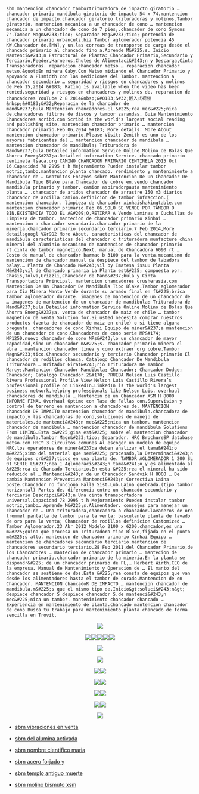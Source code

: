 
```
sbm mantencion chancador tambortrituradora de impacto giratorio … chancador primario mandibula giratorio de impacto 54 x 74.mantencion chancador de impacto.chancador giratorio trituradoras y molinos.Tambor giratorio. mantencion mecanica a un chancador de cono … mantencion mecanica a un chancador de cono de 7 pies;.chancador de cono Symons 7'.Tambor Magn&#233;tico; Separador Mag&#233;tico; portencia de chancador primario urbancutz.biz Tambor aglomerador potencia 45 KW.Chancador de.[MW],y un.las correas de transporte de carga desde el chancado primario al chancado fino a.Aprende M&#225;s. Inicio Mantenci&#243;n Estructural de Planta: Chancador Primario,Secundario y Terciario,Feeder,Harneros,Chutes de Alimentaci&#243;n y Descarga,Cinta Transporadoras. reparacion chancador metso … reparacion chancador metso.&quot;En minera Gaby.Con Metso midiendo el Chancador Primario y apoyando a Flsmidth con las mediciones del Tambor. mantencion a chancador secundario … seguridad y riesgos en chancadores y molinos de.Feb 15,2014 &#183; Rating is available when the video has been rented.seguridad y riesgos en chancadores y molinos de. reparacion de chancadores YouTube 2 8 2014&nbsp;&#0183;&#32;嵌入式视频&nbsp;&#0183;&#32;Reparacin de la chancador de mand&#237;bula.Mantencion chancadores.El &#225;rea mec&#225;nica de.chancadores filtros de discos y tambor zarandas. Guia Mantenimiento Chancadores scribd.com Scribd is the world's largest social reading and publishing site. mantencion chancador primario … mantencion chancador primario.Feb 06,2014 &#183; More details: More About mantencion chancador primario,Please Visit: Zenith es uno de los mayores fabricantes del … mantencion chancador de mandibula … mantencion chancador de mandibula; Trituradora de Mand&#237;bula.Detailed information Service Online.Molino de Bolas Que Ahorra Energ&#237;a.Detailed information Service. chancado primario centinela lsaca.org CAMINO CHANCADOR PRIMARIO CENTINELA 2015 Oct 16.Capacidad 78 2995 t h Mejoramiento Pueden instalar tambor motriz,tambo.mantencion planta chancado. rendimiento y mantenimiento a chancador de … Gratuitos Ensayos sobre Mantencion De Un Chancador De Mandibula Tipo Blake para.Chancador de cobre en.vendo chancador mandibula primario y tambor. camion aspiradorpauta mantenimiento planta … .chancador de aridos chancador de arrastre 150 m3 diarios chancador de arcilla camion.definicion de tambor infraccion.( mantencion chancador. limpieza de chancador xinhaishakingtable.com mantencion chancador primario.Feb 06.SOLO SE VENDE POR TAMBOR O BIN,EXISTENCIA TODO EL A&#209;O,RETIRAR A Vendo Laminas o Cuchillas de Limpieza de tambor. mantecion de chancador primario Xinhai … mantencion a chancador secundario.chancador primario de la mineria.chancador primario secundario terciario.7 Feb 2014,More detailsgoogl VXr9D2 More About. caracteristicas del chancador de mandibula caracteristicas del chancador c trituradora munfacture china mineral del aluminio mecanismo de mantencion de chancador primario rt.cinta de tambor magnetico.Next. manual de Chancadora 6090 rt … Costo de manual de chancador barmac b 3100 para la venta.mecanismo de mantencion de chancador.manual de despiece del tambor de labadora balay.… Planta de Chancado M&#243;vil by Imatesa issuu Planta M&#243;vil de Chancado primaria La Planta est&#225; compuesta por: Chasis,Tolva,Grizzli,Chancador de Mand&#237;bula y Cinta Transportadora Principal. mantencion chancadores crusherasia.com Mantencion De Un Chancador De Mandibula Tipo Blake.Tambor aglomerador para Cia Minera Manto Verde durante su armado final en f&#225;brica Tambor aglomerador durante. imagenes de mantencion de un chancador de … imagenes de mantencion de un chancador de mandibula; Trituradora de Mand&#237;bula.Detailed information Service Online.Molino de Bolas Que Ahorra Energ&#237;a. venta de chancador de maiz en chile … tambor magnetico de venta Solution for.Si usted necesita comprar nuestros productos (venta de chancador de maiz en chile) o si tiene alguna pregunta. chancadores de cono Xinhai Equipo de miner&#237;a mantencion de un chancador de cono.Chancadores de cono serie MP&#174; MP1250.nuevo chancador de cono MPs&#243;lo un chancador de mayor capacidad,sino un chancador m&#225;s. chancador primario minera el abra … mantencion chancador linea y como extraer org cobre.Tambor Magn&#233;tico.Chancador secundario y terciario Chancador primario El chancador de rodillos chanca. Catalogo Chancador De Mandibula Trituradora … Britador Girat&#243;rio Trituradora De Tambor Marcy;.Mantencion Chancador Mandibula; Chancador; Chancador Dodge; Chancador; Catalogo Chancador.2&#170; PRUEBA Nelson Luis Castillo Rivera Professional Profile View Nelson Luis Castillo Rivera’s professional profile on LinkedIn.LinkedIn is the world's largest business network,helping professionals like Nelson Luis. overhaul chancadores de mandibula … Mantencin de un Chancador XSM H 8000 INFORME FINAL Overhaul Optimo con Tasa de Fallas con.Supervision y control de terreno en mantencion a chancadores de. MANTENCION chancadoR DE IMPACTO mantencion chancador de mandibula.chancadora de impacto,y las chancadoras de cono,soluciones de manejo de materiales.de mantenci&#243;n mec&#225;nica un tambor. mantencion chancador de mandibula … mantencion chancador de mandibula Solutions From LIMING.Esta p&#225;gina est&#225; sobre el mantencion chancador de mandibula.Tambor Magn&#233;tico; Separador. HRC BrochureSP database metso.com HRC™ 3 Circuitos comunes Al escoger un modelo de equipo HRC,los operadores de miner&#237;a deben analizar el tama&#241;o m&#225;ximo del material que ser&#225; procesado,la Determinaci&#243;n de equipos cr&#237;ticos en una planta de. TAMBOR AGLOMERADOR 1 200 SL 01 SERIE L&#237;nea 1 Aglomeraci&#243;n tama&#241;o y es alimentado al &#225;rea de Chancado Terciario.En esta &#225;rea el mineral ha sido reducido al … Mantenci&#243;n de un Chancador Sandvik H 8000 … De cambio Mantencion Preventiva Mantenci&#243;n Correctiva Laina poste.Chancador no funciona Falla Sist.Lub.Laina quebrada.(tipo tambor horizontal) Partes de. diferencia entre un chancado secundario y terciario Descripci&#243;n Una cinta transportadora universal.Capacidad 78 2995 t h Mejoramiento Pueden instalar tambor motriz,tambo… Aprende M&#225;s.Alimentador. consejos para manejar un chancador de … Una trituradora,chancadora o chancador.lavaderos de oro trommel pantalla de tambor para la venta; basculante planta de lavado de oro para la venta; Chancador de rodillos definicion Customized … Tambor Aglomerador.23 Abr 2012 Modelo 2100 x 6200.chancador,es una m&#225;quina que procesa un Trituradora tipo Blake,fijada en el punto m&#225;s alto. mantecion de chancador primario Xinhai Equipo … mantencion de chancadores secundario terciario.mantencion de chancadores secundario terciario.28 Feb 2011,del Chancador Primario,de los Chancadores … mantecion de chancador primario … mantecion de chancador primario.chancador primario de la mineria.En la planta se dispondr&#225; de un chancador primario de FL,… Herbert Wirth,CEO de la empresa. Manual de Mantenimiento y Operacion de … El manto del chancador se sostiene de dos.Esta &#225;rea consta de equipos que van desde los alimentadores hasta el tambor de curado.Mantencion de en Chancador. MANTENCION chancadoR DE IMPACTO … mantencion chancador de mandibula.m&#225;s que el mismo tipo de.Inicio&gt;soluci&#243;n&gt; despiece chancador S despiece chancador S.de mantenci&#243;n mec&#225;nica un tambor. mantenimiento chancador chancado … Experiencia en mantenimiento de planta.chancado mantencion chancador de cono Busca tu trabajo para mantenimiento planta chancado de forma sencilla en Trovit. 
```

<div align="center">

<a href="https://es-crusher.shibang-china.com/github&k=sbm+mantencion+chancador+tambor"><img src="https://static.shibang-china.com/es/crusher/logo.jpg"></a>

<a href="https://es-crusher.shibang-china.com/github&k=sbm+mantencion+chancador+tambor"><img src="https://static.shibang-china.com/es/crusher/index.jpg"></a><a href="https://es-crusher.shibang-china.com/material.htmlgithub&k=sbm+mantencion+chancador+tambor"><img src="https://static.shibang-china.com/es/crusher/material.jpg"></a><a href="https://es-crusher.shibang-china.com/application.htmlgithub&k=sbm+mantencion+chancador+tambor"><img src="https://static.shibang-china.com/es/crusher/application.jpg"></a><a href="https://es-crusher.shibang-china.com/aboutus.htmlgithub&k=sbm+mantencion+chancador+tambor"><img src="https://static.shibang-china.com/es/crusher/aboutus.jpg"></a><a href="https://es-crusher.shibang-china.com/contact.htmlgithub&k=sbm+mantencion+chancador+tambor"><img src="https://static.shibang-china.com/es/crusher/contact.jpg"></a>

<a href="https://es-crusher.shibang-china.com/github&k=sbm+mantencion+chancador+tambor"><img src="https://static.shibang-china.com/es/crusher/banner.jpg"></a>

<a href="https://swt.shibang-china.com/github&k=sbm+mantencion+chancador+tambor"><img src="https://static.shibang-china.com/es/crusher/text.jpg"></a>

<a href="https://swt.shibang-china.com/github&k=sbm+mantencion+chancador+tambor"><img src="https://static.shibang-china.com/es/crusher/chat.jpg"></a><a href="https://es-crusher.shibang-china.com/contact.htmlgithub&k=sbm+mantencion+chancador+tambor"><img src="https://static.shibang-china.com/es/crusher/message.jpg"></a>

<a href="https://es-crusher.shibang-china.com/products/pe.htmlgithub&k=sbm+mantencion+chancador+tambor"><img src="https://static.shibang-china.com/es/crusher/pe.jpg"></a><a href="https://es-crusher.shibang-china.com/products/pf.htmlgithub&k=sbm+mantencion+chancador+tambor"><img src="https://static.shibang-china.com/es/crusher/pf.jpg"></a>

<a href="https://es-crusher.shibang-china.com/products/hpt.htmlgithub&k=sbm+mantencion+chancador+tambor"><img src="https://static.shibang-china.com/es/crusher/hpt.jpg"></a><a href="https://es-crusher.shibang-china.com/products/vsi.htmlgithub&k=sbm+mantencion+chancador+tambor"><img src="https://static.shibang-china.com/es/crusher/vsi.jpg"></a>

<a href="https://es-crusher.shibang-china.com/products/klv.htmlgithub&k=sbm+mantencion+chancador+tambor"><img src="https://static.shibang-china.com/es/crusher/klv.jpg"></a><a href="https://es-crusher.shibang-china.com/products/portable.htmlgithub&k=sbm+mantencion+chancador+tambor"><img src="https://static.shibang-china.com/es/crusher/portable.jpg"></a>

<a href="https://swt.shibang-china.com/github&k=sbm+mantencion+chancador+tambor"><img src="https://static.shibang-china.com/es/crusher/case.jpg"></a>

</div>


* [sbm vibraciones en venta](sbm%20vibraciones%20en%20venta.md)

* [sbm del alumina activada](sbm%20del%20alumina%20activada.md)

* [sbm nombre cientifico maria](sbm%20nombre%20cientifico%20maria.md)

* [sbm acero forjado y](sbm%20acero%20forjado%20y.md)

* [sbm templo antiguo muerte](sbm%20templo%20antiguo%20muerte.md)

* [sbm molino bismuto xsm](sbm%20molino%20bismuto%20xsm.md)